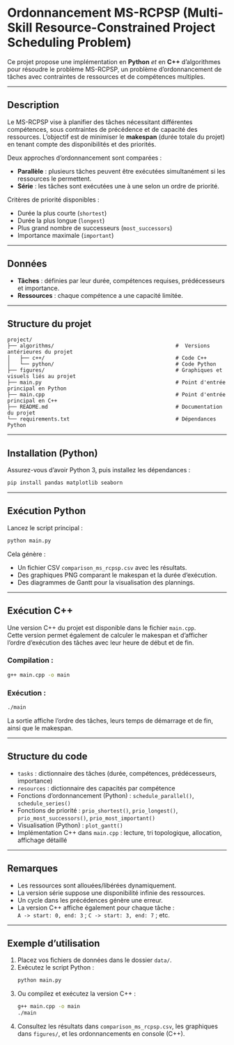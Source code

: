 # Ordonnancement MS-RCPSP (Multi-Skill Resource-Constrained Project Scheduling Problem)

Ce projet propose une implémentation en **Python** *et* en **C++** d’algorithmes pour résoudre le problème MS-RCPSP, un problème d’ordonnancement de tâches avec contraintes de ressources et de compétences multiples.

---

## Description

Le MS-RCPSP vise à planifier des tâches nécessitant différentes compétences, sous contraintes de précédence et de capacité des ressources. L’objectif est de minimiser le **makespan** (durée totale du projet) en tenant compte des disponibilités et des priorités.

Deux approches d’ordonnancement sont comparées :

- **Parallèle** : plusieurs tâches peuvent être exécutées simultanément si les ressources le permettent.
- **Série** : les tâches sont exécutées une à une selon un ordre de priorité.

Critères de priorité disponibles :

- Durée la plus courte (`shortest`)
- Durée la plus longue (`longest`)
- Plus grand nombre de successeurs (`most_successors`)
- Importance maximale (`important`)

---

## Données

- **Tâches** : définies par leur durée, compétences requises, prédécesseurs et importance.
- **Ressources** : chaque compétence a une capacité limitée.

---

## Structure du projet

```
project/
├── algorithms/                                       #  Versions antérieures du projet
│   ├── c++/                                          # Code C++
│   └── python/                                       # Code Python
├── figures/                                          # Graphiques et visuels liés au projet
├── main.py                                           # Point d'entrée principal en Python
├── main.cpp                                          # Point d'entrée principal en C++
├── README.md                                         # Documentation du projet
└── requirements.txt                                  # Dépendances Python
```

---

## Installation (Python)

Assurez-vous d’avoir Python 3, puis installez les dépendances :

```bash
pip install pandas matplotlib seaborn
```

---

## Exécution Python

Lancez le script principal :

```bash
python main.py
```

Cela génère :

- Un fichier CSV `comparison_ms_rcpsp.csv` avec les résultats.
- Des graphiques PNG comparant le makespan et la durée d’exécution.
- Des diagrammes de Gantt pour la visualisation des plannings.

---

## Exécution C++

Une version C++ du projet est disponible dans le fichier `main.cpp`.  
Cette version permet également de calculer le makespan et d’afficher l’ordre d’exécution des tâches avec leur heure de début et de fin.

### Compilation :

```bash
g++ main.cpp -o main
```

### Exécution :

```bash
./main
```

La sortie affiche l’ordre des tâches, leurs temps de démarrage et de fin, ainsi que le makespan.

---

## Structure du code

- `tasks` : dictionnaire des tâches (durée, compétences, prédécesseurs, importance)
- `resources` : dictionnaire des capacités par compétence
- Fonctions d’ordonnancement (Python) : `schedule_parallel()`, `schedule_series()`
- Fonctions de priorité : `prio_shortest()`, `prio_longest()`, `prio_most_successors()`, `prio_most_important()`
- Visualisation (Python) : `plot_gantt()`
- Implémentation C++ dans `main.cpp` : lecture, tri topologique, allocation, affichage détaillé

---

## Remarques

- Les ressources sont allouées/libérées dynamiquement.
- La version série suppose une disponibilité infinie des ressources.
- Un cycle dans les précédences génère une erreur.
- La version C++ affiche également pour chaque tâche :  
  `A -> start: 0, end: 3` ; `C -> start: 3, end: 7` ; etc.

---

## Exemple d’utilisation

1. Placez vos fichiers de données dans le dossier `data/`.
2. Exécutez le script Python :
    ```bash
    python main.py
    ```
3. Ou compilez et exécutez la version C++ :
    ```bash
    g++ main.cpp -o main
    ./main
    ```
4. Consultez les résultats dans `comparison_ms_rcpsp.csv`, les graphiques dans `figures/`, et les ordonnancements en console (C++).